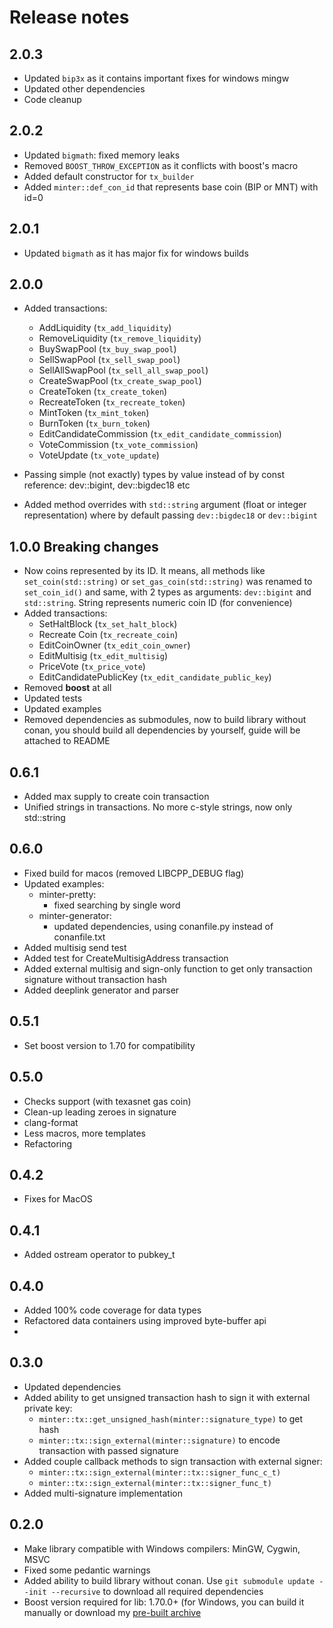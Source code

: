 # Release notes

## 2.0.3
- Updated `bip3x` as it contains important fixes for windows mingw
- Updated other dependencies
- Code cleanup

## 2.0.2

- Updated `bigmath`: fixed memory leaks
- Removed `BOOST_THROW_EXCEPTION` as it conflicts with boost's macro
- Added default constructor for `tx_builder`
- Added `minter::def_con_id` that represents base coin (BIP or MNT) with id=0

## 2.0.1

- Updated `bigmath` as it has major fix for windows builds

## 2.0.0

- Added transactions:
    - AddLiquidity (`tx_add_liquidity`)
    - RemoveLiquidity (`tx_remove_liquidity`)
    - BuySwapPool (`tx_buy_swap_pool`)
    - SellSwapPool (`tx_sell_swap_pool`)
    - SellAllSwapPool (`tx_sell_all_swap_pool`)
    - CreateSwapPool (`tx_create_swap_pool`)
    - CreateToken (`tx_create_token`)
    - RecreateToken (`tx_recreate_token`)
    - MintToken (`tx_mint_token`)
    - BurnToken (`tx_burn_token`)
    - EditCandidateCommission (`tx_edit_candidate_commission`)
    - VoteCommission (`tx_vote_commission`)
    - VoteUpdate (`tx_vote_update`)

- Passing simple (not exactly) types by value instead of by const reference: dev::bigint, dev::bigdec18 etc
- Added method overrides with `std::string` argument (float or integer representation) where by default
  passing `dev::bigdec18` or `dev::bigint`

## 1.0.0 **Breaking changes**

- Now coins represented by its ID. It means, all methods like `set_coin(std::string)` or `set_gas_coin(std::string)`
  was renamed to `set_coin_id()` and same, with 2 types as arguments: `dev::bigint` and `std::string`. String represents
  numeric coin ID (for convenience)
- Added transactions:
    - SetHaltBlock (`tx_set_halt_block`)
    - Recreate Coin (`tx_recreate_coin`)
    - EditCoinOwner (`tx_edit_coin_owner`)
    - EditMultisig (`tx_edit_multisig`)
    - PriceVote (`tx_price_vote`)
    - EditCandidatePublicKey (`tx_edit_candidate_public_key`)
- Removed **boost** at all
- Updated tests
- Updated examples
- Removed dependencies as submodules, now to build library without conan, you should build all dependencies by yourself,
  guide will be attached to README

## 0.6.1

- Added max supply to create coin transaction
- Unified strings in transactions. No more c-style strings, now only std::string

## 0.6.0

- Fixed build for macos (removed LIBCPP_DEBUG flag)
- Updated examples:
    - minter-pretty:
        - fixed searching by single word
   - minter-generator:
     - updated dependencies, using conanfile.py instead of conanfile.txt
 - Added multisig send test
 - Added test for CreateMultisigAddress transaction
 - Added external multisig and sign-only function to get only transaction signature without transaction hash
 - Added deeplink generator and parser
## 0.5.1
 - Set boost version to 1.70 for compatibility 

## 0.5.0
 - Checks support (with texasnet gas coin)
 - Clean-up leading zeroes in signature
 - clang-format
 - Less macros, more templates
 - Refactoring

## 0.4.2
 - Fixes for MacOS

## 0.4.1
 - Added ostream operator to pubkey_t

## 0.4.0
 - Added 100% code coverage for data types
 - Refactored data containers using improved byte-buffer api
 - 

## 0.3.0
 - Updated dependencies
 - Added ability to get unsigned transaction hash to sign it with external private key:
    - `minter::tx::get_unsigned_hash(minter::signature_type)` to get hash
    - `minter::tx::sign_external(minter::signature)` to encode transaction with passed signature
 - Added couple callback methods to sign transaction with external signer:
    - `minter::tx::sign_external(minter::tx::signer_func_c_t)`
    - `minter::tx::sign_external(minter::tx::signer_func_t)`
 - Added multi-signature implementation

## 0.2.0
 - Make library compatible with Windows compilers: MinGW, Cygwin, MSVC
 - Fixed some pedantic warnings
 - Added ability to build library without conan. Use `git submodule update --init --recursive` to download all required dependencies
 - Boost version required for lib: 1.70.0+ (for Windows, you can build it manually or download my [pre-built archive](https://drive.google.com/file/d/1u8bXeNayY_9ARtsqQKgLqqxRV0BPhrCf/view?usp=sharing) 